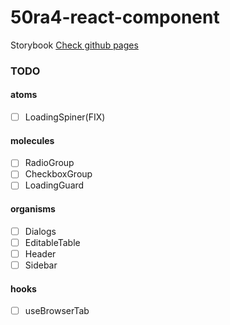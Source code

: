# 50ra4-react-component

Storybook [Check github pages](https://shigarashi1.github.io/50ra4-react-component/)

### TODO
#### atoms
- [ ] LoadingSpiner(FIX)

#### molecules
- [ ] RadioGroup
- [ ] CheckboxGroup
- [ ] LoadingGuard

#### organisms
- [ ] Dialogs
- [ ] EditableTable
- [ ] Header
- [ ] Sidebar

#### hooks
- [ ] useBrowserTab